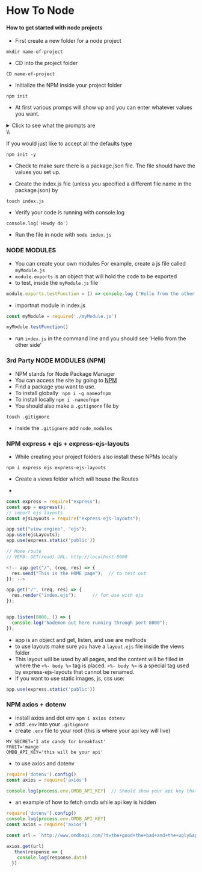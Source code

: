 # How To Node

#### How to get started with node projects

- First create a new folder for a node project

```
mkdir name-of-project
```

- CD into the project folder

```
CD name-of-project
```

- Initialize the NPM inside your project folder

```
npm init
```

- At first various promps will show up and you can enter whatever values you want.
<details>
 <summary>Click to see what the prompts are</summary>
  <ul>
   <li>package name: (testing)</li>
   <li>version: (1.0.0)</li>
   <li>description:</li>
   <li>entry point: (index.js)</li>
   <li> test command:</li>
   <li> git repository:</li>
   <li> keywords:</li>
   <li> author:</li>
   <li> license: (ISC)</li>
  </ul>
</details>\\


If you would just like to accept all the defaults type 
```
npm init -y
```

- Check to make sure there is a package.json file.
The file should have the values you set up. 

- Create the index.js file (unless you specified a different file name in the package.json) by
 ```
 touch index.js
 ```

- Verify your code is running with console.log
```
console.log('Howdy do')
```

- Run the file in node with `node index.js`

### NODE MODULES
- You can create your own modules
 For example, create a js file called `myModule.js`
- `module.exports` is an object that will hold the code to be exported
- to test, inside the `myModule.js` file
```javascript
module.exports.testFunction = () => console.log ('Hello from the other side')
```
- importnat module in index.js
```javascript
const myModule = require('./myModule.js')

myModule.testFunction()
```
- run `index.js` in the command line and you should  see
'Hello from the other side'

### 3rd Party NODE MODULES  (NPM)
- NPM stands for Node Package Manager
- You can access the site by going to [NPM](https://npmjs.com/)
- Find a package you want to use.
- To install globally ` npm i -g nameofnpm`
- To install locally `npm i -nameofnpm` 
- You should also make a `.gitignore` file by
```
touch .gitignore
```
- inside the `.gitignore` add `node_modules`


### NPM express + ejs + express-ejs-layouts
- While creating your project folders also install these NPMs locally
```
npm i express ejs express-ejs-layouts
```
- Create a views folder which will house the Routes

- 
```javascript
const express = require("express");
const app = express();
// import ejs layouts
const ejsLayouts = require("express-ejs-layouts");

app.set("view engine", "ejs");
app.use(ejsLayouts);
app.use(express.static('public'))

// Home route
// VERB: GET(read) URL: http://localhost:8000

<!-- app.get("/", (req, res) => {
  res.send("This is the HOME page");  // to test out
}); -->

app.get("/", (req, res) => {
  res.render("index.ejs");      // for use with ejs
});


app.listen(8000, () => {
  console.log("Nodemon out here running through port 8000");
});
```
- app is an object and get, listen, and use are methods
- to use layouts make sure you have a ```layout.ejs``` file inside the views folder
- This layout will be used by all pages, and the content will be filled in where the ```<%- body %>``` tag is placed. ```<%- body %>``` is a special tag used by express-ejs-layouts that cannot be renamed.
- If you want to use static images, js, css use:
```javascript
app.use(express.static('public'))
```

### NPM axios + dotenv
- install axios and dot env ```npm i axios dotenv```
- add ```.env``` into your ```.gitignore```
- create ```.env``` file to your root (this is where your api key will live)
```
MY_SECRET='I ate candy for breakfast'
FRUIT='mango'
OMDB_API_KEY='this will be your api'
```
- to use axios and dotenv
```javascript
require('dotenv').config()
const axios = require('axios')

console.log(process.env.OMDB_API_KEY)  // Should show your api key that's inside .env folder
```
- an example of how to fetch omdb while api key is hidden
```javascript
require('dotenv').config()
console.log(process.env.OMDB_API_KEY)
const axios = require('axios')

const url = `http://www.omdbapi.com/?t=the+good+the+bad+and+the+ugly&apikey=${process.env.OMDB_API_KEY}`

axios.get(url)
  .then(response => {
    console.log(response.data)
  })
```